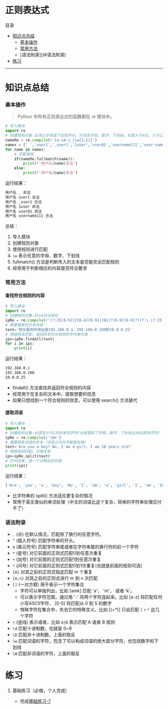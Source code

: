 # 正则表达式
目录
- [知识点总结](#知识点总结)
    - [基本操作](#基本操作)
    - [常用方法](#常用方法)
    - [语法附录]](#语法附录)
- [练习](#练习)
---
# 知识点总结

### 基本操作
> Python 中所有正则表达式的函数都在 re 模块中。

```python
# 导入模块
import re
# 创建规则对象:必须以字母或下划线开头，只包含字母、数字、下划线，长度大于4位，少于12位
nameRe = re.compile(r'[a-zA-z_]\w{3,11}')
names = ['_','user1','_user1','1user','user@1','username111','user-name']
for name in names:
    # 匹配规则
    if(nameRe.fullmatch(name)):
        print(f'用户名{name}合法')
    else:
        print(f'用户名{name}非法')
```
运行结果：
```sh
用户名 _ 非法
用户名 user1 合法
用户名 _user1 合法
用户名 1user 非法
用户名 user@1 非法
用户名 username111 合法
```
总结：
1. 导入模块
2. 创建规则对象
3. 使用规则进行匹配
4. `\w` 表示任意的字母、数字、下划线 
5. fullmatch() 方法是判断传入的文本是否能完全匹配规则
6. 经常用于判断相应的内容是否符合要求

### 常用方法

#### 查找符合规则的内容
```python
# 导入模块
import re
# 创建规则对象:IPv4合法地址
ipRe = re.compile(r'(?:25[0-5]|2[0-4][0-9]|[01]?[0-9][0-9]?)(?:\.(?:25[0-5]|2[0-4][0-9]|[01]?[0-9][0-9]?)){3}')
# 需要搜索的文本内容
text='相关服务的地址是192.168.0.1、192.168.0.100和10.0.0.25'
# 用规则去匹配，返回所有符合规则的字符串列表
ips=ipRe.findall(text)
for i in ips:
    print(i)
```
运行结果：
```sh
192.168.0.1
192.168.0.100
10.0.0.25
```
- findall() 方法查找并返回符合规则的内容
- 经常用于在复杂的文本中，提取想要的信息
- 如果只想找到一个符合规则的信息，可以使用 search() 方法替代

#### 提取词语
```python
# 导入模块
import re
# 创建规则对象:长度至少为1的非单词字符(也就是除了字母、数字、下划线以外的其他字符)
ipRe = re.compile(r'\W+')
# 需要提取词语的文本（词语之间并不都是空格）
text='Are you a boy? No, I am a girl. I am 10 years old!'
# 使用规则匹配，分隔文本
ips=ipRe.split(text)
# 打印结果，是一个分隔后的列表
print(ips)
```
运行结果：
```sh
['Are', 'you', 'a', 'boy', 'No', 'I', 'am', 'a', 'girl', 'I', 'am', '10', 'years', 'old', '']
```
- 比字符串的 split() 方法适应更复杂的情况
- 常用于英文类似的单词处理（中文的词语比这个复杂，简单的字符串处理应付不了）

### 语法附录
- `.` (点) 在默认情况，匹配除了换行的任意字符。
- `^` (插入符号) 匹配字符串的开头。
- `$` (美元符号) 匹配字符串尾或者在字符串尾的换行符的前一个字符
- `*` (星号) 对它前面的正则式匹配0到任意次重复
- `+` (加号) 对它前面的正则式匹配1到任意次重复
- `?` (问号) 对它前面的正则式匹配0到1次重复(也就是前面的规则可选)
- `{m}` 对其之前的正则式指定匹配 m 个重复
- `{m,n}` 对其之前的正则式进行 m 到 n 次匹配
- `[]` (一对方框) 用于表示一个字符集合
    - 字符可以单独列出，比如 [amk] 匹配 'a'， 'm'， 或者 'k'。
    - 可以表示字符范围，通过用 '-' 将两个字符连起来。比如 [a-z] 将匹配任何小写ASCII字符， [0-5] 将匹配从 0 到 5 的数字
    - 特殊字符在集合中，失去它的特殊含义。比如 [(+*)] 只会匹配 `(` `+` `*` 这几个字符
- `|` (竖线) 表示或者，比如 `A|B` 表示匹配 A 或者 B 规则   
- `\d` 匹配十进制数，也就是 0~9 
- `\D` 匹配非十进制数，上面的取反
- `\w` 匹配词语的字符，包含了可以构成词语的绝大部分字符，也包括数字和下划线
- `\W` 匹配非词语的字符，上面的取反

# 练习
1. 基础练习（必做，个人完成）

    - 完成[基础练习-7](/python/lab/lab-7.md)





